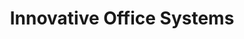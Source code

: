 ---
title: "Innovative Office Systems"
url: /bossier-city/innovative-office-systems/
shop: office supplies
---